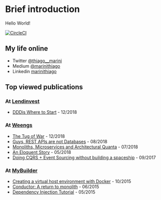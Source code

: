 # Brief introduction
Hello World! 

[![CircleCI](https://circleci.com/gh/thiagomarini/pdftotext.svg?style=svg)](https://circleci.com/gh/thiagomarini/pdftotext)

## My life online
- Twitter [@thiago__marini](https://twitter.com/thiago__marini)
- Medium [@marinithiago](https://medium.com/@marinithiago)
- Linkedin [marinithiago](https://www.linkedin.com/in/marinithiago/)

## Top viewed publications

### At [Lendinvest](https://lendinvest.com/)
- [DDDis Where to Start](https://medium.com/@marinithiago/ddd-ish-where-to-start-ced005436aee) - 12/2018

### At [Weengs](https://www.weengs.co.uk/)
- [The Tug of War](https://medium.com/no-deploys-on-friday/the-tug-of-war-de42799ae072) - 12/2018
- [Guys, REST APIs are not Databases](https://medium.com/@marinithiago/guys-rest-apis-are-not-databases-60db4e1120e4) - 08/2018
- [Monoliths, Microservices and Architectural Quanta](https://medium.com/@marinithiago/monolith-microservices-and-architectural-quanta-c1327428d652) - 07/2018
- [An Eloquent Story](https://medium.com/@marinithiago/an-eloquent-story-7ebecf5adfcd) - 05/2018
- [Doing CQRS + Event Sourcing without building a spaceship](https://medium.com/@marinithiago/doing-event-sourcing-without-building-a-spaceship-6dc3e7eac000) - 09/2017

### At [MyBuilder](https://www.mybuilder.com/)
- [Creating a virtual host environment with Docker](https://tech.mybuilder.com/virtual-hosts-with-docker/) - 10/2015
- [Conductor: A return to monolith](https://tech.mybuilder.com/why-we-created-conductor/) - 06/2015
- [Dependency Injection Tutorial](https://tech.mybuilder.com/dependency-injection-tutorial/) - 05/2015
